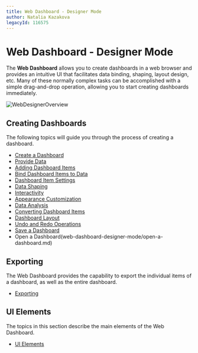 ```yaml
---
title: Web Dashboard - Designer Mode
author: Natalia Kazakova
legacyId: 116575
---
```

# Web Dashboard - Designer Mode
The **Web Dashboard** allows you to create dashboards in a web browser and provides an intuitive UI that facilitates data binding, shaping, layout design, etc. Many of these normally complex tasks can be accomplished with a simple drag-and-drop operation, allowing you to start creating dashboards immediately.

![WebDesignerOverview](../images/img124548.png)

## Creating Dashboards
The following topics will guide you through the process of creating a dashboard.
* [Create a Dashboard](web-dashboard-designer-mode/create-a-dashboard.md)
* [Provide Data](web-dashboard-designer-mode/provide-data.md)
* [Adding Dashboard Items](web-dashboard-designer-mode/adding-dashboard-items.md)
* [Bind Dashboard Items to Data](web-dashboard-designer-mode/bind-dashboard-items-to-data.md)
* [Dashboard Item Settings](web-dashboard-designer-mode/dashboard-item-settings.md)
* [Data Shaping](web-dashboard-designer-mode/data-shaping.md)
* [Interactivity](web-dashboard-designer-mode/interactivity.md)
* [Appearance Customization](web-dashboard-designer-mode/appearance-customization.md)
* [Data Analysis](web-dashboard-designer-mode/data-analysis.md)
* [Converting Dashboard Items](web-dashboard-designer-mode/converting-dashboard-items.md)
* [Dashboard Layout](web-dashboard-designer-mode/dashboard-layout.md)
* [Undo and Redo Operations](web-dashboard-designer-mode/undo-and-redo-operations.md)
* [Save a Dashboard](web-dashboard-designer-mode/save-a-dashboard.md)
* Open a Dashboard(web-dashboard-designer-mode/open-a-dashboard.md)

## Exporting
The Web Dashboard provides the capability to export the individual items of a dashboard, as well as the entire dashboard.
* [Exporting](web-dashboard-designer-mode/exporting.md)

## UI Elements
The topics in this section describe the main elements of the Web Dashboard.
* [UI Elements](web-dashboard-designer-mode/ui-elements.md)